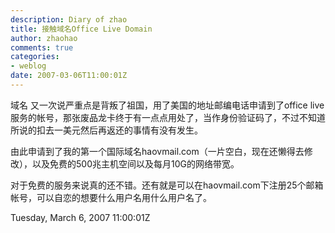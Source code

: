 ```yaml
---
description: Diary of zhao
title: 接触域名Office Live Domain
author: zhaohao
comments: true
categories:
- weblog
date: 2007-03-06T11:00:01Z
---
```


域名 又一次说严重点是背叛了祖国，用了美国的地址邮编电话申请到了office live服务的帐号，那张废品龙卡终于有一点点用处了，当作身份验证码了，不过不知道所说的扣去一美元然后再返还的事情有没有发生。   
   
由此申请到了我的第一个国际域名haovmail.com（一片空白，现在还懒得去修改），以及免费的500兆主机空间以及每月10G的网络带宽。   
   
对于免费的服务来说真的还不错。还有就是可以在haovmail.com下注册25个邮箱帐号，可以自恋的想要什么用户名用什么用户名了。   
   
Tuesday, March 6, 2007 11:00:01Z   